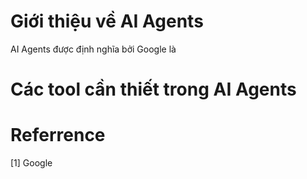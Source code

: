 # Giới thiệu về AI Agents

AI Agents được định nghĩa bởi Google là 

# Các tool cần thiết trong AI Agents










# Referrence
[1] Google 